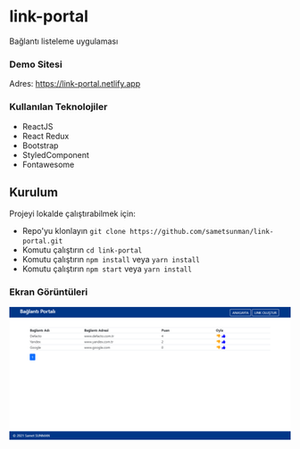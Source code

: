 # link-portal

Bağlantı listeleme uygulaması

### Demo Sitesi
 Adres: https://link-portal.netlify.app

### Kullanılan Teknolojiler

- ReactJS
- React Redux
- Bootstrap
- StyledComponent
- Fontawesome


## Kurulum

Projeyi lokalde çalıştırabilmek için: 

* Repo'yu klonlayın `git clone https://github.com/sametsunman/link-portal.git`
* Komutu çalıştırın `cd link-portal`
* Komutu çalıştırın `npm install` veya `yarn install`
* Komutu çalıştırın `npm start` veya `yarn install` 


### Ekran Görüntüleri

<div align="center">
  <img width="600" src="/screenshot.png">
</div>